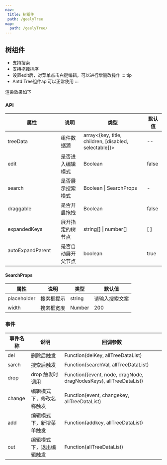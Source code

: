 ```yaml
---
nav: 
 title: 树组件
 path: /geelyTree
map:
  path: /geelyTree/
---
```


## 树组件


* 支持搜索
* 支持拖拽排序
* 设置edit后，对菜单点击右键编辑，可以进行增删改操作
::: tip
* Antd Tree组件api可以正常使用
:::

渲染效果如下

<demo src="./demo/geelyTree.vue"
  title="Demo 演示"
  desc="geelyTree 渲染示例">
</demo>


### API


| 属性 | 说明 | 类型 | 默认值 |
| ---  | --- | --- | --- |
| treeData | 组件数据源 | array<{key, title, children, [disabled, selectable]}> | -- |
| edit | 是否进入编辑模式 | Boolean  | false |
| search | 是否展示搜索模式 | Boolean \| SearchProps | - |
| draggable | 是否开启拖拽 | Boolean  | false |
| expandedKeys | 展开指定的树节点 | string[] \| number[] | [ ] |
| autoExpandParent &nbsp; &nbsp;&nbsp;&nbsp; &nbsp;&nbsp; &nbsp;&nbsp;  | 是否自动展开父节点 | boolean | true |

#### SearchProps
| 属性 | 说明 | 类型 | 默认值 |
| ---  | --- | --- | --- |
| placeholder | 搜索框提示 | string | 请输入搜索文案 |
| width | 搜索框宽度 | Number | 200 |

### 事件
| 事件名称 | 说明 | 回调参数 |
| ---  | --- | --- |
| del | 删除后触发 | Function(delKey, allTreeDataList) |
| sarch | 搜索后触发 | Function(searchVal, allTreeDataList) |
| drop | drop 触发时调用 | Function({event, node, dragNode, dragNodesKeys}, allTreeDataList) |
| change | 编辑模式下，修改名称触发 | Function(event, changekey, allTreeDataList) |
| add | 编辑模式下，新增菜单触发 | Function(addkey, allTreeDataList) |
| out | 编辑模式下，退出编辑触发 | Function(allTreeDataList) |


